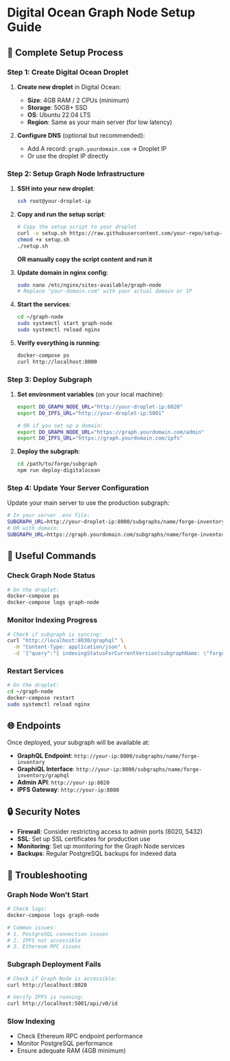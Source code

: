 # Digital Ocean Graph Node Setup Guide

## 🌊 Complete Setup Process

### Step 1: Create Digital Ocean Droplet

1. **Create new droplet** in Digital Ocean:
   - **Size**: 4GB RAM / 2 CPUs (minimum)
   - **Storage**: 50GB+ SSD 
   - **OS**: Ubuntu 22.04 LTS
   - **Region**: Same as your main server (for low latency)

2. **Configure DNS** (optional but recommended):
   - Add A record: `graph.yourdomain.com` → Droplet IP
   - Or use the droplet IP directly

### Step 2: Setup Graph Node Infrastructure

1. **SSH into your new droplet**:
   ```bash
   ssh root@your-droplet-ip
   ```

2. **Copy and run the setup script**:
   ```bash
   # Copy the setup script to your droplet
   curl -o setup.sh https://raw.githubusercontent.com/your-repo/setup-digitalocean-infrastructure.sh
   chmod +x setup.sh
   ./setup.sh
   ```

   **OR manually copy the script content and run it**

3. **Update domain in nginx config**:
   ```bash
   sudo nano /etc/nginx/sites-available/graph-node
   # Replace "your-domain.com" with your actual domain or IP
   ```

4. **Start the services**:
   ```bash
   cd ~/graph-node
   sudo systemctl start graph-node
   sudo systemctl reload nginx
   ```

5. **Verify everything is running**:
   ```bash
   docker-compose ps
   curl http://localhost:8000
   ```

### Step 3: Deploy Subgraph

1. **Set environment variables** (on your local machine):
   ```bash
   export DO_GRAPH_NODE_URL="http://your-droplet-ip:8020"
   export DO_IPFS_URL="http://your-droplet-ip:5001"
   
   # OR if you set up a domain:
   export DO_GRAPH_NODE_URL="https://graph.yourdomain.com/admin"
   export DO_IPFS_URL="https://graph.yourdomain.com/ipfs"
   ```

2. **Deploy the subgraph**:
   ```bash
   cd /path/to/forge/subgraph
   npm run deploy-digitalocean
   ```

### Step 4: Update Your Server Configuration

Update your main server to use the production subgraph:

```bash
# In your server .env file:
SUBGRAPH_URL=http://your-droplet-ip:8000/subgraphs/name/forge-inventory
# OR with domain:
SUBGRAPH_URL=https://graph.yourdomain.com/subgraphs/name/forge-inventory
```

## 🔧 Useful Commands

### Check Graph Node Status
```bash
# On the droplet:
docker-compose ps
docker-compose logs graph-node
```

### Monitor Indexing Progress
```bash
# Check if subgraph is syncing:
curl "http://localhost:8030/graphql" \
  -H "Content-Type: application/json" \
  -d '{"query":"{ indexingStatusForCurrentVersion(subgraphName: \"forge-inventory\") { synced health fatalError { message } chains { chainHeadBlock { number } latestBlock { number } } } }"}'
```

### Restart Services
```bash
# On the droplet:
cd ~/graph-node
docker-compose restart
sudo systemctl reload nginx
```

## 🌐 Endpoints

Once deployed, your subgraph will be available at:

- **GraphQL Endpoint**: `http://your-ip:8000/subgraphs/name/forge-inventory`
- **GraphiQL Interface**: `http://your-ip:8000/subgraphs/name/forge-inventory/graphql`
- **Admin API**: `http://your-ip:8020`
- **IPFS Gateway**: `http://your-ip:8080`

## 🔒 Security Notes

- **Firewall**: Consider restricting access to admin ports (8020, 5432)
- **SSL**: Set up SSL certificates for production use
- **Monitoring**: Set up monitoring for the Graph Node services
- **Backups**: Regular PostgreSQL backups for indexed data

## 🚨 Troubleshooting

### Graph Node Won't Start
```bash
# Check logs:
docker-compose logs graph-node

# Common issues:
# 1. PostgreSQL connection issues
# 2. IPFS not accessible
# 3. Ethereum RPC issues
```

### Subgraph Deployment Fails
```bash
# Check if Graph Node is accessible:
curl http://localhost:8020

# Verify IPFS is running:
curl http://localhost:5001/api/v0/id
```

### Slow Indexing
- Check Ethereum RPC endpoint performance
- Monitor PostgreSQL performance
- Ensure adequate RAM (4GB minimum)
